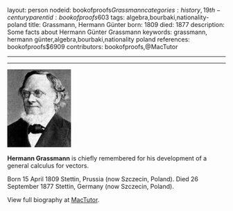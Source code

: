 layout: person
nodeid: bookofproofs$Grassmann
categories: history,19th-century
parentid: bookofproofs$603
tags: algebra,bourbaki,nationality-poland
title: Grassmann, Hermann Günter
born: 1809
died: 1877
description: Some facts about Hermann Günter Grassmann
keywords: grassmann, hermann günter,algebra,bourbaki,nationality poland
references: bookofproofs$6909
contributors: bookofproofs,@MacTutor

---


---

![Grassmann.jpg](https://github.com/bookofproofs/bookofproofs.github.io/blob/main/_sources/_assets/images/portraits/Grassmann.jpg?raw=true)

**Hermann Grassmann** is chiefly remembered for his development of a general calculus for vectors.

Born 15 April 1809 Stettin, Prussia (now Szczecin, Poland). Died 26 September 1877 Stettin, Germany (now Szczecin, Poland).


View full biography at [MacTutor](https://mathshistory.st-andrews.ac.uk/Biographies/Grassmann/).